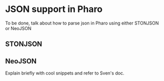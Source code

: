 # JSON support in Pharo
To be done, talk about how to parse json in Pharo using either STONJSON or NeoJSON

## STONJSON

## NeoJSON
Explain briefly with cool snippets and refer to Sven's doc.
